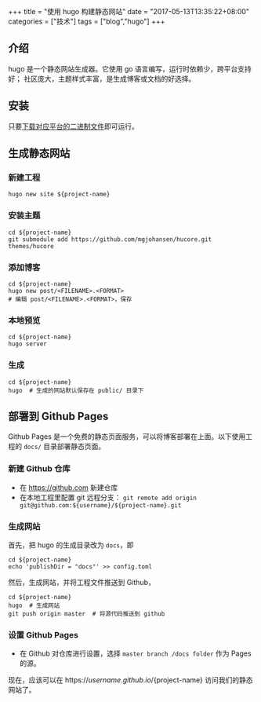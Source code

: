 +++
title = "使用 hugo 构建静态网站"
date = "2017-05-13T13:35:22+08:00"
categories = ["技术"]
tags = ["blog","hugo"]
+++

## 介绍

hugo 是一个静态网站生成器。它使用 go 语言编写，运行时依赖少，跨平台支持好；
社区庞大，主题样式丰富，是生成博客或文档的好选择。

## 安装

只要[下载对应平台的二进制文件](https://github.com/spf13/hugo/releases)即可运行。

## 生成静态网站

### 新建工程

```
hugo new site ${project-name}
```

### 安装主题

```
cd ${project-name}
git submodule add https://github.com/mgjohansen/hucore.git themes/hucore
```

### 添加博客

```
cd ${project-name}
hugo new post/<FILENAME>.<FORMAT>
# 编辑 post/<FILENAME>.<FORMAT>，保存
```

### 本地预览

```
cd ${project-name}
hugo server
```

### 生成

```
cd ${project-name}
hugo  # 生成的网站默认保存在 public/ 目录下
```

## 部署到 Github Pages

Github Pages 是一个免费的静态页面服务，可以将博客部署在上面。以下使用工程的
`docs/` 目录部署静态页面。

### 新建 Github 仓库

- 在 https://github.com 新建仓库
- 在本地工程里配置 git 远程分支：
  `git remote add origin git@github.com:${username}/${project-name}.git`

### 生成网站

首先，把 hugo 的生成目录改为 `docs`，即

```
cd ${project-name}
echo 'publishDir = "docs"' >> config.toml
```

然后，生成网站，并将工程文件推送到 Github，

```
cd ${project-name}
hugo  # 生成网站
git push origin master  # 将源代码推送到 github
```

### 设置 Github Pages

- 在 Github 对仓库进行设置，选择 `master branch /docs folder` 作为 Pages 的源。

现在，应该可以在 https://${username}.github.io/${project-name}
访问我们的静态网站了。
